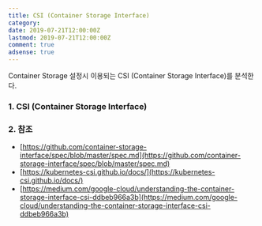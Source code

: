 ```yaml
---
title: CSI (Container Storage Interface)
category:
date: 2019-07-21T12:00:00Z
lastmod: 2019-07-21T12:00:00Z
comment: true
adsense: true
---
```


Container Storage 설정시 이용되는 CSI (Container Storage Interface)를 분석한다.

### 1. CSI (Container Storage Interface)

### 2. 참조

* [https://github.com/container-storage-interface/spec/blob/master/spec.md](https://github.com/container-storage-interface/spec/blob/master/spec.md)
* [https://kubernetes-csi.github.io/docs/](https://kubernetes-csi.github.io/docs/)
* [https://medium.com/google-cloud/understanding-the-container-storage-interface-csi-ddbeb966a3b](https://medium.com/google-cloud/understanding-the-container-storage-interface-csi-ddbeb966a3b)


